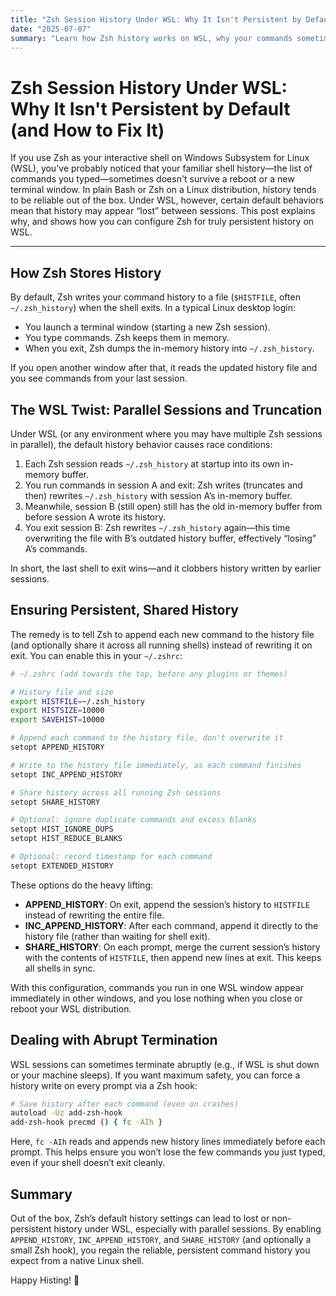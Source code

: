 ```yaml
---
title: "Zsh Session History Under WSL: Why It Isn't Persistent by Default (and How to Fix It)"
date: "2025-07-07"
summary: "Learn how Zsh history works on WSL, why your commands sometimes vanish between sessions, and how to configure your shell for reliable, persistent history."
---
```


# Zsh Session History Under WSL: Why It Isn't Persistent by Default (and How to Fix It)

If you use Zsh as your interactive shell on Windows Subsystem for Linux (WSL), you've probably noticed that your familiar shell history—the list of commands you typed—sometimes doesn't survive a reboot or a new terminal window. In plain Bash or Zsh on a Linux distribution, history tends to be reliable out of the box. Under WSL, however, certain default behaviors mean that history may appear “lost” between sessions. This post explains why, and shows how you can configure Zsh for truly persistent history on WSL.

---

## How Zsh Stores History

By default, Zsh writes your command history to a file (`$HISTFILE`, often `~/.zsh_history`) when the shell exits. In a typical Linux desktop login:

- You launch a terminal window (starting a new Zsh session).  
- You type commands. Zsh keeps them in memory.  
- When you exit, Zsh dumps the in-memory history into `~/.zsh_history`.  

If you open another window after that, it reads the updated history file and you see commands from your last session.

## The WSL Twist: Parallel Sessions and Truncation

Under WSL (or any environment where you may have multiple Zsh sessions in parallel), the default history behavior causes race conditions:

1. Each Zsh session reads `~/.zsh_history` at startup into its own in-memory buffer.
2. You run commands in session A and exit: Zsh writes (truncates and then) rewrites `~/.zsh_history` with session A’s in-memory buffer.
3. Meanwhile, session B (still open) still has the old in-memory buffer from before session A wrote its history.
4. You exit session B: Zsh rewrites `~/.zsh_history` again—this time overwriting the file with B’s outdated history buffer, effectively “losing” A’s commands.

In short, the last shell to exit wins—and it clobbers history written by earlier sessions.

## Ensuring Persistent, Shared History

The remedy is to tell Zsh to append each new command to the history file (and optionally share it across all running shells) instead of rewriting it on exit. You can enable this in your `~/.zshrc`:

```bash
# ~/.zshrc (add towards the top, before any plugins or themes)

# History file and size
export HISTFILE=~/.zsh_history
export HISTSIZE=10000
export SAVEHIST=10000

# Append each command to the history file, don't overwrite it
setopt APPEND_HISTORY

# Write to the history file immediately, as each command finishes
setopt INC_APPEND_HISTORY

# Share history across all running Zsh sessions
setopt SHARE_HISTORY

# Optional: ignore duplicate commands and excess blanks
setopt HIST_IGNORE_DUPS
setopt HIST_REDUCE_BLANKS

# Optional: record timestamp for each command
setopt EXTENDED_HISTORY
```

These options do the heavy lifting:

- **APPEND_HISTORY**: On exit, append the session’s history to `HISTFILE` instead of rewriting the entire file.  
- **INC_APPEND_HISTORY**: After each command, append it directly to the history file (rather than waiting for shell exit).  
- **SHARE_HISTORY**: On each prompt, merge the current session’s history with the contents of `HISTFILE`, then append new lines at exit. This keeps all shells in sync.  

With this configuration, commands you run in one WSL window appear immediately in other windows, and you lose nothing when you close or reboot your WSL distribution.

## Dealing with Abrupt Termination

WSL sessions can sometimes terminate abruptly (e.g., if WSL is shut down or your machine sleeps). If you want maximum safety, you can force a history write on every prompt via a Zsh hook:

```bash
# Save history after each command (even on crashes)
autoload -Uz add-zsh-hook
add-zsh-hook precmd () { fc -AIh }
```

Here, `fc -AIh` reads and appends new history lines immediately before each prompt. This helps ensure you won’t lose the few commands you just typed, even if your shell doesn’t exit cleanly.

## Summary

Out of the box, Zsh’s default history settings can lead to lost or non-persistent history under WSL, especially with parallel sessions. By enabling `APPEND_HISTORY`, `INC_APPEND_HISTORY`, and `SHARE_HISTORY` (and optionally a small Zsh hook), you regain the reliable, persistent command history you expect from a native Linux shell.

Happy Histing! 🐚
